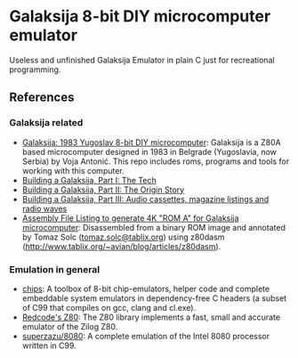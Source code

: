 # Galaksija 8-bit DIY microcomputer emulator

Useless and unfinished Galaksija Emulator in plain C just for recreational programming.

## References

### Galaksija related

- [Galaksija: 1983 Yugoslav 8-bit DIY microcomputer](https://github.com/mejs/galaksija): Galaksija is a Z80A based microcomputer designed in 1983 in Belgrade (Yugoslavia, now Serbia) by Voja Antonić. This repo includes roms, programs and tools for working with this computer.
- [Building a Galaksija, Part I: The Tech](https://blog.vladovince.com/building-a-galaksija-the-1980s-yugoslav-8-bit-microcomputer-part-i-the-tech/)
- [Building a Galaksija, Part II: The Origin Story](https://blog.vladovince.com/building-a-galaksija-part-ii-the-origin-story/)
- [Building a Galaksija, Part III: Audio cassettes, magazine listings and radio waves](https://blog.vladovince.com/building-a-galaksija-part-iii-audio-cassettes-magazine-listings-and-radio-waves/url)
- [Assembly File Listing to generate 4K "ROM A" for Galaksija microcomputer](https://www.tablix.org/~avian/galaksija/rom/rom1.html): Disassembled from a binary ROM image and annotated by Tomaz Solc (tomaz.solc@tablix.org) using z80dasm (http://www.tablix.org/~avian/blog/articles/z80dasm).

### Emulation in general

- [chips](https://github.com/floooh/chips): A toolbox of 8-bit chip-emulators, helper code and complete embeddable system emulators in dependency-free C headers (a subset of C99 that compiles on gcc, clang and cl.exe).
- [Redcode's Z80](https://github.com/redcode/Z80): The Z80 library implements a fast, small and accurate emulator of the Zilog Z80.
- [superzazu/8080](https://github.com/superzazu/8080): A complete emulation of the Intel 8080 processor written in C99.